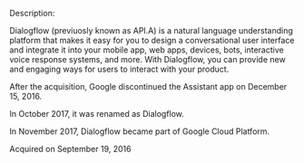 Description:

Dialogflow (previuosly known as API.A) is a natural language understanding platform that makes it easy for you to design a conversational user interface and integrate it into your mobile app, web apps, devices, bots, interactive voice response systems, and more. With Dialogflow, you can provide new and engaging ways for users to interact with your product.

After the acquisition, Google discontinued the Assistant app on December 15, 2016.

In October 2017, it was renamed as Dialogflow.

In November 2017, Dialogflow became part of Google Cloud Platform.

Acquired on September 19, 2016